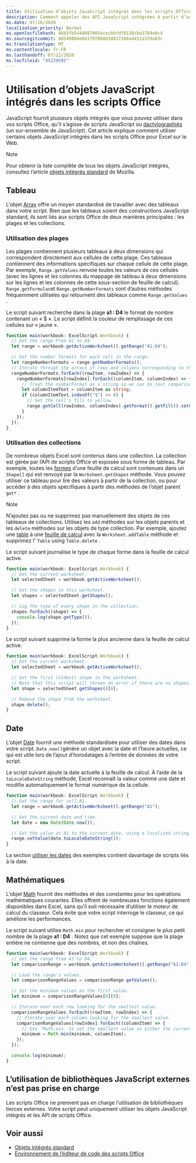 ```yaml
---
title: Utilisation d’objets JavaScript intégrés dans les scripts Office
description: Comment appeler des API JavaScript intégrées à partir d’un script Office dans Excel sur le Web.
ms.date: 07/16/2020
localization_priority: Normal
ms.openlocfilehash: 4bb5fb5444887005ececbbfdf0130cba3784e0c4
ms.sourcegitcommit: 8d549884e68170f808d3d417104a4451a37da83c
ms.translationtype: MT
ms.contentlocale: fr-FR
ms.lasthandoff: 07/22/2020
ms.locfileid: "45229595"
---
```

# <a name="using-built-in-javascript-objects-in-office-scripts"></a>Utilisation d’objets JavaScript intégrés dans les scripts Office

JavaScript fournit plusieurs objets intégrés que vous pouvez utiliser dans vos scripts Office, qu’il s’agisse de scripts JavaScript ou [dactylographiés](../overview/code-editor-environment.md) (un sur-ensemble de JavaScript). Cet article explique comment utiliser certains objets JavaScript intégrés dans les scripts Office pour Excel sur le Web.

> [!NOTE]
> Pour obtenir la liste complète de tous les objets JavaScript intégrés, consultez l’article [objets intégrés standard](https://developer.mozilla.org/docs/Web/JavaScript/Reference/Global_Objects) de Mozilla.

## <a name="array"></a>Tableau

L’objet [Array](https://developer.mozilla.org/docs/Web/JavaScript/Reference/Global_Objects/Array) offre un moyen standardisé de travailler avec des tableaux dans votre script. Bien que les tableaux soient des constructions JavaScript standard, ils sont liés aux scripts Office de deux manières principales : les plages et les collections.

### <a name="working-with-ranges"></a>Utilisation des plages

Les plages contiennent plusieurs tableaux à deux dimensions qui correspondent directement aux cellules de cette plage. Ces tableaux contiennent des informations spécifiques sur chaque cellule de cette plage. Par exemple, `Range.getValues` renvoie toutes les valeurs de ces cellules (avec les lignes et les colonnes du mappage de tableau à deux dimensions sur les lignes et les colonnes de cette sous-section de feuille de calcul). `Range.getFormulas`et `Range.getNumberFormats` sont d’autres méthodes fréquemment utilisées qui retournent des tableaux comme `Range.getValues` .

Le script suivant recherche dans la plage **a1 : D4** le format de nombre contenant un « $ ». Le script définit la couleur de remplissage de ces cellules sur « jaune ».

```TypeScript
function main(workbook: ExcelScript.Workbook) {
  // Get the range From A1 to D4.
  let range = workbook.getActiveWorksheet().getRange("A1:D4");

  // Get the number formats for each cell in the range.
  let rangeNumberFormats = range.getNumberFormats();
  // Iterate through the arrays of rows and columns corresponding to those in the range.
  rangeNumberFormats.forEach((rowItem, rowIndex) => {
    rangeNumberFormats[rowIndex].forEach((columnItem, columnIndex) => {
      // Treat the numberFormat as a string so we can do text comparisons.
      let columnItemText = columnItem as string;
      if (columnItemText.indexOf("$") >= 0) {
        // Set the cell's fill to yellow.
        range.getCell(rowIndex, columnIndex).getFormat().getFill().setColor("yellow");
      }
    });
  });
}
```

### <a name="working-with-collections"></a>Utilisation des collections

De nombreux objets Excel sont contenus dans une collection. La collection est gérée par l’API de scripts Office et exposée sous forme de tableau. Par exemple, toutes les [formes](/javascript/api/office-scripts/excelscript/excelscript.shape) d’une feuille de calcul sont contenues dans un `Shape[]` qui est renvoyé par la `Worksheet.getShapes` méthode. Vous pouvez utiliser ce tableau pour lire des valeurs à partir de la collection, ou pour accéder à des objets spécifiques à partir des méthodes de l’objet parent `get*` .

> [!NOTE]
> N’ajoutez pas ou ne supprimez pas manuellement des objets de ces tableaux de collections. Utilisez les `add` méthodes sur les objets parents et les `delete` méthodes sur les objets de type collection. Par exemple, ajoutez une [table](/javascript/api/office-scripts/excelscript/excelscript.table) à une [feuille de calcul](/javascript/api/office-scripts/excelscript/excelscript.worksheet) avec la `Worksheet.addTable` méthode et supprimez l' `Table` using `Table.delete` .

Le script suivant journalise le type de chaque forme dans la feuille de calcul active.

```TypeScript
function main(workbook: ExcelScript.Workbook) {
  // Get the current worksheet.
  let selectedSheet = workbook.getActiveWorksheet();

  // Get the shapes in this worksheet.
  let shapes = selectedSheet.getShapes();

  // Log the type of every shape in the collection.
  shapes.forEach((shape) => {
    console.log(shape.getType());
  });
}
```

Le script suivant supprime la forme la plus ancienne dans la feuille de calcul active.

```Typescript
function main(workbook: ExcelScript.Workbook) {
  // Get the current worksheet.
  let selectedSheet = workbook.getActiveWorksheet();

  // Get the first (oldest) shape in the worksheet.
  // Note that this script will thrown an error if there are no shapes.
  let shape = selectedSheet.getShapes()[0];

  // Remove the shape from the worksheet.
  shape.delete();
}
```

## <a name="date"></a>Date

L’objet [Date](https://developer.mozilla.org/docs/Web/JavaScript/Reference/Global_Objects/Date) fournit une méthode standardisée pour utiliser des dates dans votre script. `Date.now()`génère un objet avec la date et l’heure actuelles, ce qui est utile lors de l’ajout d’horodatages à l’entrée de données de votre script.

Le script suivant ajoute la date actuelle à la feuille de calcul. À l’aide de la `toLocaleDateString` méthode, Excel reconnaît la valeur comme une date et modifie automatiquement le format numérique de la cellule.

```TypeScript
function main(workbook: ExcelScript.Workbook) {
  // Get the range for cell A1.
  let range = workbook.getActiveWorksheet().getRange("A1");

  // Get the current date and time.
  let date = new Date(Date.now());

  // Set the value at A1 to the current date, using a localized string.
  range.setValue(date.toLocaleDateString());
}
```

La section [utiliser les dates](../resources/excel-samples.md#dates) des exemples contient davantage de scripts liés à la date.

## <a name="math"></a>Mathématiques

L’objet [Math](https://developer.mozilla.org/docs/Web/JavaScript/Reference/Global_Objects/Math) fournit des méthodes et des constantes pour les opérations mathématiques courantes. Elles offrent de nombreuses fonctions également disponibles dans Excel, sans qu’il soit nécessaire d’utiliser le moteur de calcul du classeur. Cela évite que votre script interroge le classeur, ce qui améliore les performances.

Le script suivant utilise `Math.min` pour rechercher et consigner le plus petit nombre de la plage **a1 : D4** . Notez que cet exemple suppose que la plage entière ne contienne que des nombres, et non des chaînes.

```TypeScript
function main(workbook: ExcelScript.Workbook) {
  // Get the range from A1 to D4.
  let comparisonRange = workbook.getActiveWorksheet().getRange("A1:D4");

  // Load the range's values.
  let comparisonRangeValues = comparisonRange.getValues();

  // Set the minimum values as the first value.
  let minimum = comparisonRangeValues[0][0];

  // Iterate over each row looking for the smallest value.
  comparisonRangeValues.forEach((rowItem, rowIndex) => {
    // Iterate over each column looking for the smallest value.
    comparisonRangeValues[rowIndex].forEach((columnItem) => {
      // Use `Math.min` to set the smallest value as either the current cell's value or the previous minimum.
      minimum = Math.min(minimum, columnItem);
    });
  });

  console.log(minimum);
}

```

## <a name="use-of-external-javascript-libraries-is-not-supported"></a>L’utilisation de bibliothèques JavaScript externes n’est pas prise en charge

Les scripts Office ne prennent pas en charge l’utilisation de bibliothèques tierces externes. Votre script peut uniquement utiliser les objets JavaScript intégrés et les API de scripts Office.

## <a name="see-also"></a>Voir aussi

- [Objets intégrés standard](https://developer.mozilla.org/docs/Web/JavaScript/Reference/Global_Objects)
- [Environnement de l’éditeur de code des scripts Office](../overview/code-editor-environment.md)
